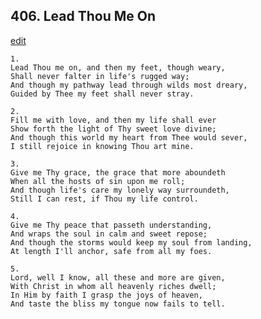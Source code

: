 
## 406.  Lead Thou Me On
[edit](https://docs.google.com/document/d/1WvtemUGfHVWsM0MeXGdCziyc3xC4-2Dw/edit?mode=html)



    1.
    Lead Thou me on, and then my feet, though weary, 
    Shall never falter in life's rugged way; 
    And though my pathway lead through wilds most dreary, 
    Guided by Thee my feet shall never stray. 

    2.
    Fill me with love, and then my life shall ever 
    Show forth the light of Thy sweet love divine; 
    And though this world my heart from Thee would sever, 
    I still rejoice in knowing Thou art mine. 

    3.
    Give me Thy grace, the grace that more aboundeth 
    When all the hosts of sin upon me roll; 
    And though life's care my lonely way surroundeth, 
    Still I can rest, if Thou my life control. 

    4.
    Give me Thy peace that passeth understanding, 
    And wraps the soul in calm and sweet repose; 
    And though the storms would keep my soul from landing, 
    At length I'll anchor, safe from all my foes. 

    5.
    Lord, well I know, all these and more are given, 
    With Christ in whom all heavenly riches dwell; 
    In Him by faith I grasp the joys of heaven, 
    And taste the bliss my tongue now fails to tell.
